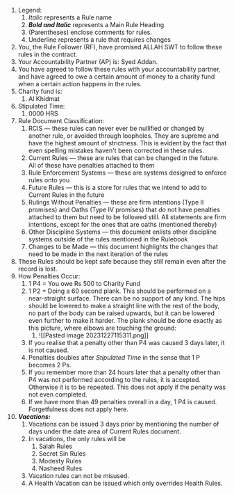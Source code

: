 1. Legend:
    1. *Italic* represents a Rule name
    2. ***Bold and Italic*** represents a Main Rule Heading
    3. (Parentheses) enclose comments for rules.
    4. Underline represents a rule that requires changes
2. You, the Rule Follower (RF), have promised ALLAH SWT to follow these rules in the contract.
3. Your Accountability Partner (AP) is: Syed Addan.
4. You have agreed to follow these rules with your accountability partner, and have agreed to owe a certain amount of money to a charity fund when a certain action happens in the rules. 
5. Charity fund is:
    1. Al Khidmat
6. Stipulated Time:
    1. 0000 HRS
7. Rule Document Classification:
    1. RCIS — these rules can never ever be nullified or changed by another rule, or avoided through loopholes. They are supreme and have the highest amount of strictness. This is evident by the fact that even spelling mistakes haven't been corrected in these rules.
    2. Current Rules — these are rules that can be changed in the future. All of these have penalties attached to them
    3. Rule Enforcement Systems — these are systems designed to enforce rules onto you
    4. Future Rules — this is a store for rules that we intend to add to Current Rules in the future
    5. Rulings Without Penalties — these are firm intentions (Type II promises) and Oaths (Type IV promises) that do not have penalties attached to them but need to be followed still. All statements are firm intentions, except for the ones that are oaths (mentioned thereby)
    6. Other Discipline Systems — this document enlists other discipline systems outside of the rules mentioned in the Rulebook
    7. Changes to be Made — this document highlights the changes that need to be made in the next iteration of the rules
8. These Rules should be kept safe because they still remain even after the record is lost.
10. How Penalties Occur:
    1. 1 P4 = You owe Rs 500 to Charity Fund
    3. 1 P2 = Doing a 60 second plank. This should be performed on a near-straight surface. There can be no support of any kind. The hips should be lowered to make a straight line with the rest of the body, no part of the body can be raised upwards, but it can be lowered even further to make it harder. The plank should be done exactly as this picture, where elbows are touching the ground:
	    1. ![[Pasted image 20231227115311.png]]
    5. If you realise that a penalty other than P4 was caused 3 days later, it is not caused.  
    6. Penalties doubles after *Stipulated Time* in the sense that 1 P becomes 2 Ps. 
    7. If you remember more than 24 hours later that a penalty other than P4 was not performed according to the rules, it is accepted. Otherwise it is to be repeated. This does not apply if the penalty was not even completed. 
    9. If we have more than 49 penalties overall in a day, 1 P4 is caused. Forgetfulness does not apply here.
2. ***Vacations:***
    1. Vacations can be issued 3 days prior by mentioning the number of days under the date area of Current Rules document.
    2. In vacations, the only rules will be
        1. Salah Rules
        2. Secret Sin Rules
        3. Modesty Rules
        4. Nasheed Rules
    4. Vacation rules can not be misused. 
    5. A Health Vacation can be issued which only overrides Health Rules.
